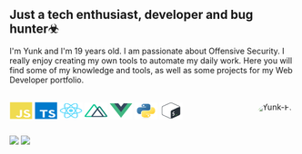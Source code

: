## Just a tech enthusiast, developer and bug hunter☣

I'm Yunk and I'm 19 years old. I am passionate about Offensive Security. I really enjoy creating my own tools to automate my daily work. Here you will find some of my knowledge and tools, as well as some projects for my Web Developer portfolio.

<div style="display: inline_block"><br>
  <img align="center" alt="Yunk-Js" height="30" width="40" src="https://raw.githubusercontent.com/devicons/devicon/master/icons/javascript/javascript-plain.svg">
  <img align="center" alt="Yunk-Ts" height="30" width="40" src="https://raw.githubusercontent.com/devicons/devicon/master/icons/typescript/typescript-plain.svg">
  <img align="center" alt="Yunk-React" height="30" width="40" src="https://raw.githubusercontent.com/devicons/devicon/master/icons/react/react-original.svg">
  <img align="center" alt="Yunk-Nuxt" height="30" width="40" src="https://raw.githubusercontent.com/devicons/devicon/master/icons/nuxtjs/nuxtjs-original.svg">
  <img align="center" alt="Yunk-Vue" height="30" width="40" src="https://raw.githubusercontent.com/devicons/devicon/master/icons/vuejs/vuejs-original.svg">
  <img align="center" alt="Yunk-Python" height="30" width="40" src="https://raw.githubusercontent.com/devicons/devicon/master/icons/python/python-original.svg">
  <img align="center" alt="Yunk-Bash" height="30" width="40" src="https://raw.githubusercontent.com/devicons/devicon/master/icons/bash/bash-original.svg">
  <img align="right" alt="Yunk-Pic" height="150" style="border-radius:50px;"
  src="https://media.discordapp.net/attachments/1057021207674884249/1070198064867975168/gif-dhr.gif?width=676&height=676">
</div>
  
  ##
 
<div>
  <a href="https://www.linkedin.com/in/leonardo-martins-yunk" target="_blank"><img src="https://img.shields.io/badge/-LinkedIn-%230077B5?style=for-the-badge&logo=linkedin&logoColor=white" target="_blank"></a>
  <a href = "mailto:Ch4rs3t.sh@gmail.com"><img src="https://img.shields.io/badge/-Gmail-%23333?style=for-the-badge&logo=gmail&logoColor=white" target="_blank"></a>
</div>

